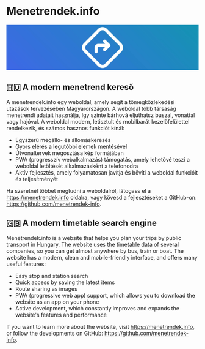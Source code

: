 # Menetrendek.info

![Banner](https://github.com/menetrendek-info/.github/blob/main/profile/banner.png?raw=true)

## 🇭🇺 A modern menetrend kereső

A menetrendek.info egy weboldal, amely segít a tömegközlekedési utazások tervezésében Magyarországon. A weboldal több társaság menetrendi adatait használja, így szinte bárhová eljuthatsz buszal, vonattal vagy hajóval. A weboldal modern, letisztult és mobilbarát kezelőfelülettel rendelkezik, és számos hasznos funkciót kínál:

- Egyszerű megálló- és állomáskeresés
- Gyors elérés a legutóbbi elemek mentésével
- Útvonaltervek megosztása kép formájában
- PWA (progresszív webalkalmazás) támogatás, amely lehetővé teszi a weboldal letöltését alkalmazásként a telefonodra
- Aktív fejlesztés, amely folyamatosan javítja és bővíti a weboldal funkcióit és teljesítményét

Ha szeretnél többet megtudni a weboldalról, látogass el a https://menetrendek.info oldalra, vagy kövesd a fejlesztéseket a GitHub-on: https://github.com/menetrendek-info.

## 🇬🇧 A modern timetable search engine

Menetrendek.info is a website that helps you plan your trips by public transport in Hungary. The website uses the timetable data of several companies, so you can get almost anywhere by bus, train or boat. The website has a modern, clean and mobile-friendly interface, and offers many useful features:

- Easy stop and station search
- Quick access by saving the latest items
- Route sharing as images
- PWA (progressive web app) support, which allows you to download the website as an app on your phone
- Active development, which constantly improves and expands the website's features and performance

If you want to learn more about the website, visit https://menetrendek.info, or follow the developments on GitHub: https://github.com/menetrendek-info.